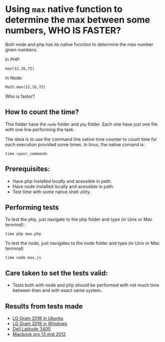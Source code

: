 # Using `max` native function to determine the max between some numbers, WHO IS FASTER?

Both node and php has its native function to determine the max number given numbers:

In PHP:
```
max(12,16,72)
```

In Node:
```
Math.max(12,16,72)
```

Who is faster?

## How to count the time?

This folder have the `node` folder and `php` folder. Each one have just one file with one line performing the task.

The ideia is to use the command line native time counter to count time for each execution provided some times. In linux, the native comand is:

```
time <your_command>
```

## Prerequisites:

* Have php installed locally and acessible in path.
* Have node installed locally and acessible in path.
* Test time with some native shell utiity.

## Performing tests

To test the php, just navigate to the php folder and type (in Unix or Mac terminal):

```
time php max.php
```

To test the node, just navigates to the node folder and type (in Unix or Mac terminal)

```
time node max.js
```

## Care taken to set the tests valid:

* Tests both with node and php should be performed with not much time between then and with exact same system.

## Results from tests made

* [LG Gram 2018 in Ubuntu](RESULTS/Ubuntu_LG_Gram_2018.md)
* [LG Gram 2018 in Windows](RESULTS/Win10_LG_Gram_2018.md)
* [Dell Latitude 3400](RESULTS/Ubuntu_Dell_Latitude_3400.md)
* [Macbook pro 13 mid 2012](RESULTS/Macbook_pro_13_mid_2012.md)
